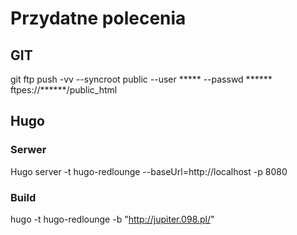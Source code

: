 # Przydatne polecenia

## GIT
git ftp push -vv --syncroot public --user ***** --passwd ****** ftpes://******/public_html

## Hugo 

### Serwer
Hugo server -t hugo-redlounge --baseUrl=http://localhost -p 8080

### Build
hugo -t hugo-redlounge -b "http://jupiter.098.pl/"